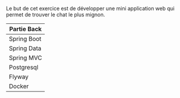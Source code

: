 Le but de cet exercice est de développer une mini application web qui permet de trouver
le chat le plus mignon.

Partie Back |    
------------ |
Spring Boot | 
Spring Data | 
Spring MVC | 
Postgresql | 
Flyway | 
Docker | 